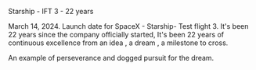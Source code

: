 Starship - IFT 3 - 22 years 

March 14, 2024. Launch date for SpaceX - Starship- Test flight 3.
It's been 22 years since the company officially started, 
It's been 22 years of continuous excellence from an idea , a dream , a milestone to cross.

An example of perseverance and dogged pursuit for the dream. 